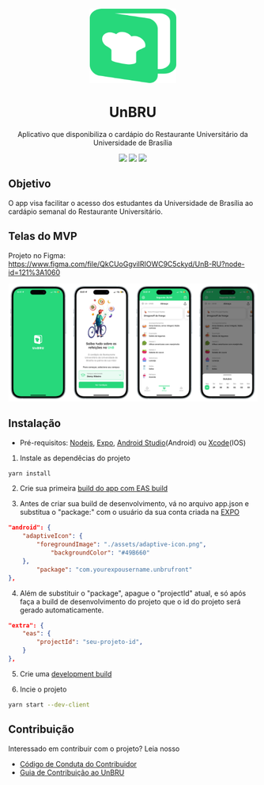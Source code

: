 <p align="center">
    <img src="./assets/logo.svg" height="150" width="175" alt="UnBRU" />
</p>

<h1 align="center">UnBRU</h1>

<p align="center">Aplicativo que disponibiliza o cardápio do Restaurante Universitário da Universidade de Brasília</p>

<div align="center">
    <img src="https://img.shields.io/github/license/LeonardoRibas/unb-ru-app" />
    <img src="https://img.shields.io/static/v1?label=Typescript&message=~4.6.3&color=4179C6&logo=typescript"/>
    <img src="https://img.shields.io/static/v1?label=Expo&message=~48.0.0&color=000020&logo=expo"/> 
</div>

## Objetivo

O app visa facilitar o acesso dos estudantes da Universidade de Brasília ao cardápio semanal do Restaurante Universitário.

## Telas do MVP

Projeto no Figma: https://www.figma.com/file/QkCUoGgvilRIOWC9C5ckyd/UnB-RU?node-id=121%3A1060

<img src="./assets/demo.svg" />

## Instalação

-   Pré-requisitos:
    <a href="https://nodejs.org/en/">Nodejs</a>, <a href="https://docs.expo.dev/get-started/installation/">Expo</a>, <a href="https://developer.android.com/studio?hl=pt-br">Android Studio</a>(Android) ou <a href="https://developer.apple.com/xcode/">Xcode</a>(IOS)

1. Instale as dependêcias do projeto

```bash
yarn install
```

2. Crie sua primeira <a href="https://docs.expo.dev/build/setup/">build do app com EAS build</a>

3. Antes de criar sua build de desenvolvimento, vá no arquivo app.json e substitua o "package:" com o usuário da sua conta criada na <a href="https://expo.dev/">EXPO</a>

```json
"android": {
    "adaptiveIcon": {
        "foregroundImage": "./assets/adaptive-icon.png",
            "backgroundColor": "#49B660"
    },
        "package": "com.yourexpousername.unbrufront"
},

```

4. Além de substituir o "package", apague o "projectId" atual, e só após faça a build de desenvolvimento do projeto que o id do projeto será gerado automaticamente.

```json
"extra": {
    "eas": {
        "projectId": "seu-projeto-id",
    }
},
```

5. Crie uma <a href="https://docs.expo.dev/develop/development-builds/create-a-build/">development build </a>

6. Incie o projeto

```bash
yarn start --dev-client
```

## Contribuição

Interessado em contribuir com o projeto? Leia nosso

-   [Código de Conduta do Contribuidor](https://github.com/LeonardoRibas/unb-ru-app/blob/main/.github/CODE_OF_CONDUCT.md)
-   [Guia de Contribuição ao UnBRU](https://github.com/LeonardoRibas/unb-ru-app/blob/main/.github/CONTRIBUTING.md)
